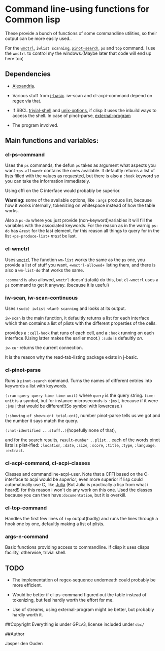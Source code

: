
# Command line-using functions for Common lisp

These provide a bunch of functions of some commandline utilities, so their 
output can be more easily used..

For the [`wmctrl`](http://tomas.styblo.name/wmctrl/), `iwlist scanning`, 
[`pinot-search`](http://pinot.berlios.de/documentation.html), `ps` and `top` 
command. I use the `wmctrl` to control my the windows.(Maybe later that
code will end up here too)

## Dependencies

* [Alexandria](http://common-lisp.net/project/alexandria/).

* Various stuff from [j-basic](https://github.com/o-jasper/j-basic).
  iw-scan and cl-acpi-command depend on [regex](http://www.cliki.net/REGEX) 
  via that.

* If SBCL [trivial-shell](http://common-lisp.net/project/trivial-shell/)
 and [unix-options](https://github.com/astine/unix-options), if clisp it uses 
the inbuild ways to access the shell. In case of pinot-parse, 
 [external-program](http://common-lisp.net/project/external-program/)

* The program involved.

## Main functions and variables:

### cl-ps-command
Uses the `ps` commands, the defun `ps` takes as argument what aspects you want
`+ps-allowed+` contains the ones available. It defaultly returns a list of
 lists filled with the values as requested, but there is also a `:hook` 
keyword so you can take the information immediately.

Using cffi on the C interface would probably be superior.

**Warning:** some of the available options, like `:args` produce list, 
because how it works internally, tokenizing on whitespace instead of how the 
table works.

Also a `ps-do` where you just provide (non-keyword)variables it will fill the
variables with the associated keywords. For the reason as in the warnig
`ps-do` has `&rest` for the last element, for this reason all things to query
for in the list `+ps-produce-list+` *must* be last.

### cl-wmctrl
Uses [`wmctrl`](http://tomas.styblo.name/wmctrl/) The function `wm-list` works
 the same as the `ps` one, you provide a list of stuff you want, 
`+wmctrl-allowed+` listing them, and there is also a `wm-list-do` that works 
the same.

`:command` is also allowed, `wmctrl` doesn't(afaik) do this, but `cl-wmctrl`
uses a `ps` command to get it anyway. (because it is useful)

### iw-scan, iw-scan-continuous
Uses `(sudo) iwlist wlan0 scanning` and looks at its output.

`iw-scan` is the main function, it defaultly returns a list for each interface
which then contains a list of plists with the different properties of the 
cells.

provides a `:cell-hook` that runs of each cell, and a `:hook` running on each
 interface.(Using latter makes the earlier moot.) `:sudo` is defaultly *on*.

`iw-cur` returns the current connection.

It is the reason why the read-tab-listing package exists in j-basic.

### cl-pinot-parse
Runs a `pinot-search` command. Turns the names of different entries into 
keywords a list with keywords.

`(:ran-query query time time-unit)` where `query` is the query string. 
 `time-unit` is a symbol, but for instance microseconds is `:|ms|`, because if
it were `:|Ms|` that would be different!(So symbol with lowercase.)

`(:showing-of shown-cnt total-cnt)`, number pinot-parse tells us we got and 
the number it says match the query.

`(:not-identified ...stuff..)`(hopefully none of that), 

and for the search results, `result-number ..plist..`
each of the words pinot lists is plist-ified: `:location`, `:date`, `:size`, 
`:score`, `:title`, `:type`, `:language`, `:extract`.

### cl-acpi-command, cl-acpi-classes
Classes and commandline-acpi-user. Note that a CFFI based on the C-interface
to acpi would be *superior*, even more superior if lisp could automatically 
use C, like [Julia](http://julialang.org/).(But Julia is practically a lisp 
from what i heard!) for this reason i won't do any
 work on this one. Used the classes because you can then have`:documentation`,
 but it is overkill.

### cl-top-command
Handles the first few lines of `top` output(badly) and runs the lines through
 a hook one by one, defaultly making a list of plists.

### args-n-command
Basic functions providing access to commandline. If clisp it uses clisps 
facility, otherwise, trivial shell.

## TODO

* The implementation of regex-sequence underneath could probably be more 
  efficient.

* Would be better if cl-ps-command figured out the table instead of
  tokenizing, but feel hardly worth the effort for me.

* Use of streams, using external-program might be better, but probably hardly
  worth it.

##Copyright
Everything is under GPLv3, license included under `doc/`

##Author

Jasper den Ouden

